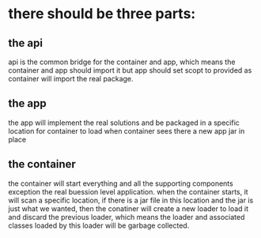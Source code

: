 # there should be three parts:

## the api
api is the common bridge for the container and app, which means the container and app should import it but app should set scopt to provided as container will import the real package.

## the app
the app will implement the real solutions and be packaged in a specific location for container to load when container sees there a new app jar in place

## the container
the container will start everything and all the supporting components exception the real buession level application.
         when the container starts, it will scan a specific location, if there is a jar file in this location and the jar is just what we wanted,
         then the conatiner will create a new loader to load it and discard the previous loader,
         which means the loader and associated classes loaded by this loader will be garbage collected.
    
